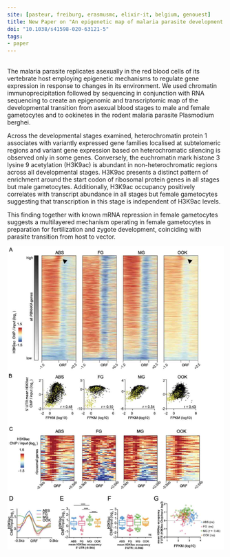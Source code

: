 ```yaml
---
site: [pasteur, freiburg, erasmusmc, elixir-it, belgium, genouest]
title: New Paper on "An epigenetic map of malaria parasite development from host to vector"
doi: "10.1038/s41598-020-63121-5"
tags:
- paper
---
```


<br>
The malaria parasite replicates asexually in the red blood cells of its vertebrate host employing epigenetic mechanisms to regulate gene expression in response to changes in its environment. We used chromatin immunoprecipitation followed by sequencing in conjunction with RNA sequencing to create an epigenomic and transcriptomic map of the developmental transition from asexual blood stages to male and female gametocytes and to ookinetes in the rodent malaria parasite Plasmodium berghei.

Across the developmental stages examined, heterochromatin protein 1 associates with variantly expressed gene families localised at subtelomeric regions and variant gene expression based on heterochromatic silencing is observed only in some genes. Conversely, the euchromatin mark histone 3 lysine 9 acetylation (H3K9ac) is abundant in non-heterochromatic regions across all developmental stages. H3K9ac presents a distinct pattern of enrichment around the start codon of ribosomal protein genes in all stages but male gametocytes. Additionally, H3K9ac occupancy positively correlates with transcript abundance in all stages but female gametocytes suggesting that transcription in this stage is independent of H3K9ac levels. 

This finding together with known mRNA repression in female gametocytes suggests a multilayered mechanism operating in female gametocytes in preparation for fertilization and zygote development, coinciding with parasite transition from host to vector.

![Malaria Publication](/assets/media/2020-08-30-malaria_publication.jpg)
